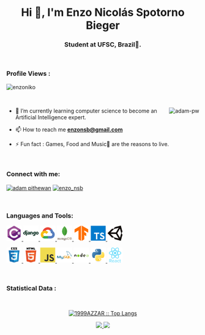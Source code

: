 <h1 align="center">Hi 👋, I'm Enzo Nicolás Spotorno Bieger</h1>
<h3 align="center">Student at UFSC, Brazil🌟.</h3>

<br>

<p align="right"> <h3>Profile Views :</h3> <img src="https://komarev.com/ghpvc/?username=enzoniko&label=Profile%20views&color=0e75b6&style=flat"
    alt="enzoniko" /> 
  </p>

<br>

<p><img align="right" src="https://github.com/Adam-pw/Adam-pw/blob/main/animation_500_kxa883sd.gif" alt="adam-pw" /></p>


- 🌱 I’m currently learning computer science to become an Artificial Intelligence expert.

- 📫 How to reach me **enzonsb@gmail.com**

- ⚡ Fun fact : Games, Food and Music🎵 are the reasons to live.

<br>

<h3 align="left">Connect with me:</h3>
<p align="left">
  <a href="https://www.linkedin.com/in/enzonsb" target="blank"><img align="center"
      src="https://raw.githubusercontent.com/rahuldkjain/github-profile-readme-generator/master/src/images/icons/Social/linked-in-alt.svg"
      alt="adam pithewan" height="30" width="40" /></a>
  <a href="https://instagram.com/enzo_nsb" target="blank"><img align="center"
      src="https://raw.githubusercontent.com/rahuldkjain/github-profile-readme-generator/master/src/images/icons/Social/instagram.svg"
      alt="enzo_nsb" height="30" width="40" /></a>
</p>

<br>

<h3 align="left">Languages and Tools:</h3>
<p align="left"> 
  <a href="https://docs.microsoft.com/en-us/dotnet/csharp/" target="_blank" rel="noreferrer"> 
    <img src="https://github.com/devicons/devicon/blob/master/icons/csharp/csharp-original.svg"
      alt="cplusplus" width="40" height="40" /> </a>
  
  <a href="https://www.djangoproject.com/" target="_blank" rel="noreferrer"> 
    <img src="https://github.com/devicons/devicon/blob/master/icons/django/django-plain-wordmark.svg"
      alt="cplusplus" width="40" height="40" /> </a>
  
  <a href="https://cloud.google.com/" target="_blank" rel="noreferrer"> 
    <img src="https://github.com/devicons/devicon/blob/master/icons/googlecloud/googlecloud-original.svg"
      alt="cplusplus" width="40" height="40" /> </a>
  
  <a href="https://www.mongodb.com/" target="_blank" rel="noreferrer"> 
    <img src="https://github.com/devicons/devicon/blob/master/icons/mongodb/mongodb-original-wordmark.svg"
      alt="cplusplus" width="40" height="40" /> </a>
  
  <a href="https://www.tensorflow.org/" target="_blank" rel="noreferrer"> 
    <img src="https://github.com/devicons/devicon/blob/master/icons/tensorflow/tensorflow-original.svg"
      alt="cplusplus" width="40" height="40" /> </a>
  
  <a href="https://www.typescriptlang.org/" target="_blank" rel="noreferrer"> 
    <img src="https://github.com/devicons/devicon/blob/master/icons/typescript/typescript-original.svg"
      alt="cplusplus" width="40" height="40" /> </a>
  
  <a href="https://unity.com/" target="_blank" rel="noreferrer"> 
    <img src="https://github.com/devicons/devicon/blob/master/icons/unity/unity-original.svg"
      alt="cplusplus" width="40" height="40" /> </a>
  <p></p>
  
  <a href="https://www.w3.org/Style/CSS/#specs" target="_blank" rel="noreferrer"> 
    <img src="https://raw.githubusercontent.com/devicons/devicon/master/icons/css3/css3-original-wordmark.svg"     
      alt="css3" width="40" height="40" /> </a> 
  
  <a href="https://html.spec.whatwg.org/" target="_blank" rel="noreferrer"> 
    <img src="https://raw.githubusercontent.com/devicons/devicon/master/icons/html5/html5-original-wordmark.svg"
      alt="html5" width="40" height="40" /> </a> 
   
  <a href="https://www.javascript.com/" target="_blank" rel="noreferrer"> 
    <img src="https://raw.githubusercontent.com/devicons/devicon/master/icons/javascript/javascript-original.svg"
      alt="javascript" width="40" height="40" /> </a> 
  
  <a href="https://www.mysql.com/" target="_blank" rel="noreferrer"> 
    <img src="https://raw.githubusercontent.com/devicons/devicon/master/icons/mysql/mysql-original-wordmark.svg"
      alt="mysql" width="40" height="40" /> </a>
  
  <a href="https://nodejs.org" target="_blank" rel="noreferrer"> 
    <img src="https://raw.githubusercontent.com/devicons/devicon/master/icons/nodejs/nodejs-original-wordmark.svg"
      alt="nodejs" width="40" height="40" /> </a> 
  
  <a href="https://www.python.org" target="_blank" rel="noreferrer"> 
    <img src="https://raw.githubusercontent.com/devicons/devicon/master/icons/python/python-original.svg" 
      alt="python"width="40" height="40" /> </a> 
  
  <a href="https://reactjs.org/" target="_blank" rel="noreferrer"> 
    <img src="https://raw.githubusercontent.com/devicons/devicon/master/icons/react/react-original-wordmark.svg"
      alt="react" width="40" height="40" /> </a> </a> </p>

<br>

<h3>Statistical Data :</h3>

<div>
      <br/>
        <p align="center">
          <a href="https://github.com/enzoniko/">
          <img src="https://github-readme-stats.vercel.app/api/top-langs/?username=enzoniko&langs_count=6&theme=gotham&layout=compact&hide_border=true" alt="1999AZZAR :: Top Langs" /></a>
        </p>
        <p align="center">
          <a href="https://github.com/enzoniko/">
          <img width="49.5%" src="https://github-readme-stats.vercel.app/api?username=enzoniko&show_icons=true&theme=gotham&hide_border=true" />
          <img width="49.5%" src="https://github-readme-streak-stats.herokuapp.com/?user=enzoniko&theme=gotham&hide_border=true" />
          </a>
       </p>
     <br>
  </div>          
